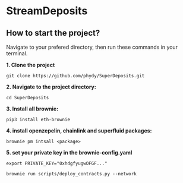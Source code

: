 # StreamDeposits

## How to start the project?

Navigate to your prefered directory, then run these commands in your terminal.

**1. Clone the project**
```
git clone https://github.com/phydy/SuperDeposits.git
```
**2. Navigate to the project directory:**
```
cd SuperDeposits
```
**3. Install all brownie:**
```
pip3 install eth-brownie
```  
**4. install openzepelin, chainlink and superfluid packages:**
```
brownie pm intsall <package>
```
**5. set your private key in the brownie-config.yaml**
```
export PRIVATE_KEY="0xhdgfyugwOFGF..."
```
```
brownie run scripts/deploy_contracts.py --network
```
